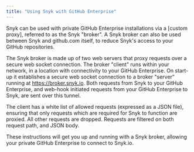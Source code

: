```yaml
---
title: "Using Snyk with GitHub Enterprise"
---
```


Snyk can be used with private GitHub Enterprise installations via a [custom proxy], referred to as the Snyk "broker". A Snyk broker can also be used between Snyk and github.com itself, to reduce Snyk's access to your GitHub repositories.

The Snyk broker is made up of two web servers that proxy requests over a secure web socket connection. The broker "client" runs within your network, in a location with connectivity to your GitHub Enterprise. On start-up it establishes a secure web socket connection to a broker "server" running at https://broker.snyk.io. Both requests from Snyk to your GitHub Enterprise, and web-hook initiated requests from your GitHub Enterprise to Snyk, are sent over this tunnel.

The client has a white list of allowed requests (expressed as a JSON file), ensuring that only requests which are required for Snyk to function are proxied. All other requests are dropped. Requests are filtered on both request path, and JSON body.

These instructions will get you up and running with a Snyk broker, allowing your private GitHub Enterprise to connect to Snyk.io.
